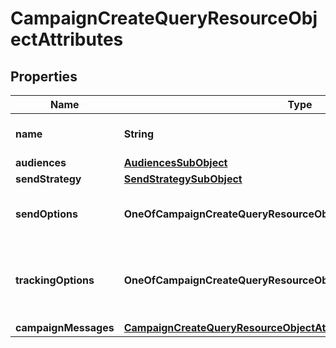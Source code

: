 # CampaignCreateQueryResourceObjectAttributes

## Properties
Name | Type | Description | Notes
------------ | ------------- | ------------- | -------------
**name** | **String** | The campaign name | 
**audiences** | [**AudiencesSubObject**](AudiencesSubObject.md) |  | 
**sendStrategy** | [**SendStrategySubObject**](SendStrategySubObject.md) |  |  [optional]
**sendOptions** | **OneOfCampaignCreateQueryResourceObjectAttributesSendOptions** | Options to use when sending a campaign |  [optional]
**trackingOptions** | **OneOfCampaignCreateQueryResourceObjectAttributesTrackingOptions** | The tracking options associated with the campaign |  [optional]
**campaignMessages** | [**CampaignCreateQueryResourceObjectAttributesCampaignmessages**](CampaignCreateQueryResourceObjectAttributesCampaignmessages.md) |  | 
